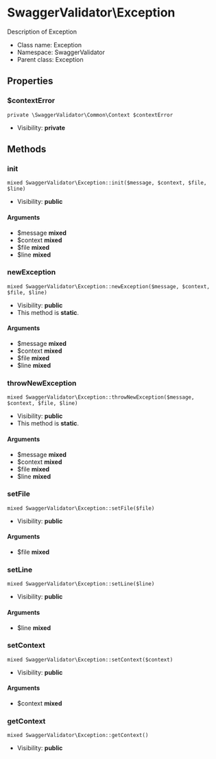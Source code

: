 SwaggerValidator\Exception
===============

Description of Exception




* Class name: Exception
* Namespace: SwaggerValidator
* Parent class: Exception





Properties
----------


### $contextError

    private \SwaggerValidator\Common\Context $contextError





* Visibility: **private**


Methods
-------


### init

    mixed SwaggerValidator\Exception::init($message, $context, $file, $line)





* Visibility: **public**


#### Arguments
* $message **mixed**
* $context **mixed**
* $file **mixed**
* $line **mixed**



### newException

    mixed SwaggerValidator\Exception::newException($message, $context, $file, $line)





* Visibility: **public**
* This method is **static**.


#### Arguments
* $message **mixed**
* $context **mixed**
* $file **mixed**
* $line **mixed**



### throwNewException

    mixed SwaggerValidator\Exception::throwNewException($message, $context, $file, $line)





* Visibility: **public**
* This method is **static**.


#### Arguments
* $message **mixed**
* $context **mixed**
* $file **mixed**
* $line **mixed**



### setFile

    mixed SwaggerValidator\Exception::setFile($file)





* Visibility: **public**


#### Arguments
* $file **mixed**



### setLine

    mixed SwaggerValidator\Exception::setLine($line)





* Visibility: **public**


#### Arguments
* $line **mixed**



### setContext

    mixed SwaggerValidator\Exception::setContext($context)





* Visibility: **public**


#### Arguments
* $context **mixed**



### getContext

    mixed SwaggerValidator\Exception::getContext()





* Visibility: **public**



